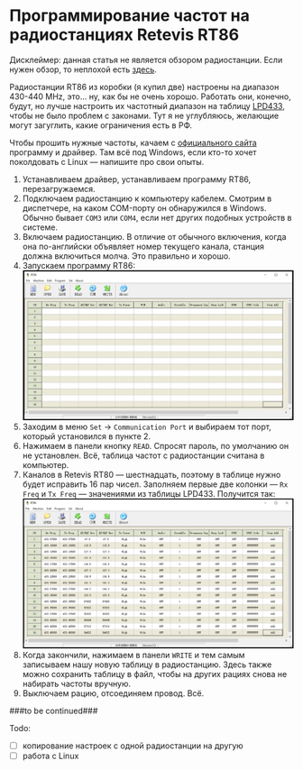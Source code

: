 # Программирование частот на радиостанциях Retevis RT86

Дисклеймер: данная статья не является обзором радиостанции. Если нужен обзор, то неплохой есть [здесь](https://www.ixbt.com/live/gadgets/retevis-rt86-hidden-display-uhf-radio.html).

Радиостанции RT86 из коробки (я купил две) настроены на диапазон 430-440 MHz, это... ну, как бы не очень хорошо. Работать они, конечно, будут, но лучше настроить их частотный диапазон на таблицу [LPD433](https://ru.wikipedia.org/wiki/LPD433), чтобы не было проблем с законами. Тут я не углубляюсь, желающие могут загуглить, какие ограничения есть в РФ.

Чтобы прошить нужные частоты, качаем с [официального сайта](https://www.retevis.com/RT86-Hidden-Display-UHF-Radio-with-flashlight-long-distance-call#A9207A) программу и драйвер. Там всё под Windows, если кто-то хочет поколдовать с Linux &mdash; напишите про свои опыты.

1. Устанавливаем драйвер, устанавливаем программу RT86, перезагружаемся.
2. Подключаем радиостанцию к компьютеру кабелем. Смотрим в диспетчере, на каком COM-порту он обнаружился в Windows. Обычно бывает `COM3` или `COM4`, если нет других подобных устройств в системе.
3. Включаем радиостанцию. В отличие от обычного включения, когда она по-английски объявляет номер текущего канала, станция должна включиться молча. Это правильно и хорошо.
4. Запускаем программу RT86:
   ![скрин программы](https://github.com/siamoza/retevis_rt86/blob/master/3.interface.PNG)
5. Заходим в меню `Set` -> `Communication Port` и выбираем тот порт, который установился в пункте 2.
6. Нажимаем в панели кнопку `READ`. Спросят пароль, по умолчанию он не установлен. Всё, таблица частот с радиостанции считана в компьютер.
7. Каналов в Retevis RT80 &mdash; шестнадцать, поэтому в таблице нужно будет исправить 16 пар чисел. Заполняем первые две колонки &mdash; `Rx Freq` и `Tx Freq` &mdash; значениями из таблицы LPD433. Получится так:
   ![заполненные частоты](https://github.com/siamoza/retevis_rt86/blob/master/4.interface_ready.PNG)
8. Когда закончили, нажимаем в панели `WRITE` и тем самым записываем нашу новую таблицу в радиостанцию. Здесь также можно сохранить таблицу в файл, чтобы на других рациях снова не набирать частоты вручную.
9. Выключаем рацию, отсоединяем провод. Всё.

###to be continued###

Todo:
- [ ] копирование настроек с одной радиостанции на другую
- [ ] работа с Linux
